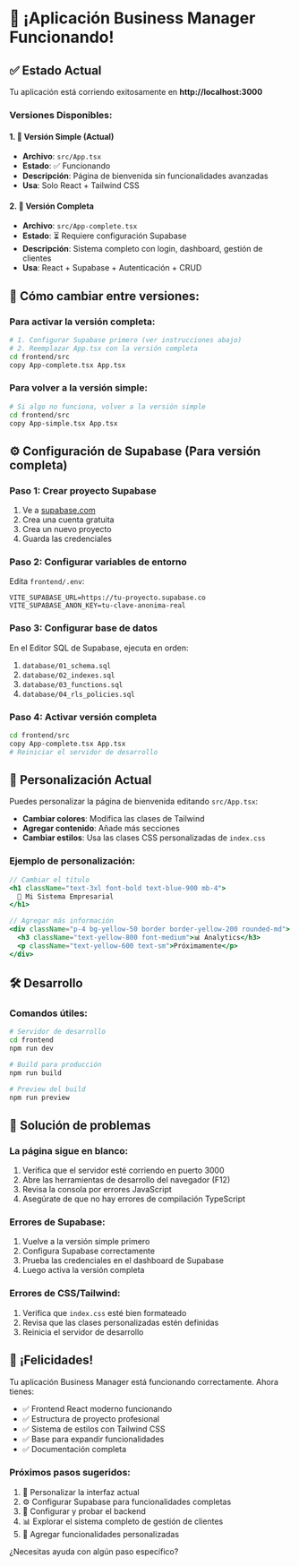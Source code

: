 # 🚀 ¡Aplicación Business Manager Funcionando!

## ✅ Estado Actual

Tu aplicación está corriendo exitosamente en **http://localhost:3000**

### Versiones Disponibles:

#### 1. 🎯 Versión Simple (Actual)
- **Archivo**: `src/App.tsx` 
- **Estado**: ✅ Funcionando
- **Descripción**: Página de bienvenida sin funcionalidades avanzadas
- **Usa**: Solo React + Tailwind CSS

#### 2. 🚀 Versión Completa 
- **Archivo**: `src/App-complete.tsx`
- **Estado**: ⏳ Requiere configuración Supabase
- **Descripción**: Sistema completo con login, dashboard, gestión de clientes
- **Usa**: React + Supabase + Autenticación + CRUD

## 🔄 Cómo cambiar entre versiones:

### Para activar la versión completa:
```bash
# 1. Configurar Supabase primero (ver instrucciones abajo)
# 2. Reemplazar App.tsx con la versión completa
cd frontend/src
copy App-complete.tsx App.tsx
```

### Para volver a la versión simple:
```bash
# Si algo no funciona, volver a la versión simple
cd frontend/src
copy App-simple.tsx App.tsx
```

## ⚙️ Configuración de Supabase (Para versión completa)

### Paso 1: Crear proyecto Supabase
1. Ve a [supabase.com](https://supabase.com)
2. Crea una cuenta gratuita
3. Crea un nuevo proyecto
4. Guarda las credenciales

### Paso 2: Configurar variables de entorno
Edita `frontend/.env`:
```env
VITE_SUPABASE_URL=https://tu-proyecto.supabase.co
VITE_SUPABASE_ANON_KEY=tu-clave-anonima-real
```

### Paso 3: Configurar base de datos
En el Editor SQL de Supabase, ejecuta en orden:
1. `database/01_schema.sql`
2. `database/02_indexes.sql`
3. `database/03_functions.sql`
4. `database/04_rls_policies.sql`

### Paso 4: Activar versión completa
```bash
cd frontend/src
copy App-complete.tsx App.tsx
# Reiniciar el servidor de desarrollo
```

## 🎨 Personalización Actual

Puedes personalizar la página de bienvenida editando `src/App.tsx`:

- **Cambiar colores**: Modifica las clases de Tailwind
- **Agregar contenido**: Añade más secciones
- **Cambiar estilos**: Usa las clases CSS personalizadas de `index.css`

### Ejemplo de personalización:
```jsx
// Cambiar el título
<h1 className="text-3xl font-bold text-blue-900 mb-4">
  🏢 Mi Sistema Empresarial
</h1>

// Agregar más información
<div className="p-4 bg-yellow-50 border border-yellow-200 rounded-md">
  <h3 className="text-yellow-800 font-medium">📊 Analytics</h3>
  <p className="text-yellow-600 text-sm">Próximamente</p>
</div>
```

## 🛠️ Desarrollo

### Comandos útiles:
```bash
# Servidor de desarrollo
cd frontend
npm run dev

# Build para producción
npm run build

# Preview del build
npm run preview
```

## 🐛 Solución de problemas

### La página sigue en blanco:
1. Verifica que el servidor esté corriendo en puerto 3000
2. Abre las herramientas de desarrollo del navegador (F12)
3. Revisa la consola por errores JavaScript
4. Asegúrate de que no hay errores de compilación TypeScript

### Errores de Supabase:
1. Vuelve a la versión simple primero
2. Configura Supabase correctamente
3. Prueba las credenciales en el dashboard de Supabase
4. Luego activa la versión completa

### Errores de CSS/Tailwind:
1. Verifica que `index.css` esté bien formateado
2. Revisa que las clases personalizadas estén definidas
3. Reinicia el servidor de desarrollo

## 🎉 ¡Felicidades!

Tu aplicación Business Manager está funcionando correctamente. Ahora tienes:

- ✅ Frontend React moderno funcionando
- ✅ Estructura de proyecto profesional
- ✅ Sistema de estilos con Tailwind CSS
- ✅ Base para expandir funcionalidades
- ✅ Documentación completa

### Próximos pasos sugeridos:
1. 🎨 Personalizar la interfaz actual
2. ⚙️ Configurar Supabase para funcionalidades completas
3. 🚀 Configurar y probar el backend
4. 📊 Explorar el sistema completo de gestión de clientes
5. 🌟 Agregar funcionalidades personalizadas

¿Necesitas ayuda con algún paso específico?